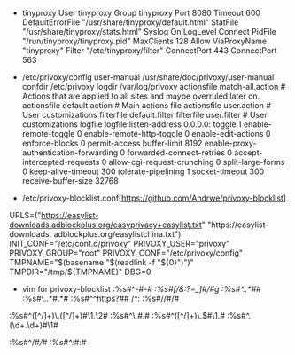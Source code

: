 * tinyproxy
User tinyproxy
Group tinyproxy
Port 8080
Timeout 600
DefaultErrorFile "/usr/share/tinyproxy/default.html"
StatFile "/usr/share/tinyproxy/stats.html"
Syslog On
LogLevel Connect
PidFile "/run/tinyproxy/tinyproxy.pid"
MaxClients 128
Allow <CIDR>
ViaProxyName "tinyproxy"
Filter "/etc/tinyproxy/filter"
ConnectPort 443
ConnectPort 563

* /etc/privoxy/config
user-manual /usr/share/doc/privoxy/user-manual
confdir /etc/privoxy
logdir /var/log/privoxy
actionsfile match-all.action # Actions that are applied to all sites and maybe overruled later on.
actionsfile default.action   # Main actions file
actionsfile user.action      # User customizations
filterfile default.filter
filterfile user.filter      # User customizations
logfile logfile
listen-address  0.0.0.0:<port>
toggle  1
enable-remote-toggle  0
enable-remote-http-toggle  0
enable-edit-actions 0
enforce-blocks 0
permit-access <CIDR>
buffer-limit 8192
enable-proxy-authentication-forwarding 0
forwarded-connect-retries  0
accept-intercepted-requests 0
allow-cgi-request-crunching 0
split-large-forms 0
keep-alive-timeout 300
tolerate-pipelining 1
socket-timeout 300
receive-buffer-size 32768

* /etc/privoxy-blocklist.conf[https://github.com/Andrwe/privoxy-blocklist]

URLS=("https://easylist-downloads.adblockplus.org/easyprivacy+easylist.txt" "https://easylist-downloads. adblockplus.org/easylistchina.txt")
INIT_CONF="/etc/conf.d/privoxy"
PRIVOXY_USER="privoxy"
PRIVOXY_GROUP="root"
PRIVOXY_CONF="/etc/privoxy/config"
TMPNAME="$(basename "$(readlink -f "${0}")")"
TMPDIR="/tmp/${TMPNAME}"
DBG=0

* vim for privoxy-blocklist
:%s#^-#*-#
:%s#\[/&:?=_\]#/#g
:%s#^\.\.\*#*#
:%s#\\\.\.\*#.*#
:%s#^\^https\?##
/^:
:%s#//#/#

:%s#^\([^/]\+\)\\\.\([^/]\+\)#\1.\2#
:%s#^\\\.#.#
:%s#^\([^/]\+\)\\\.$#\1.#
:%s#^\.\(\d\+\.\d\+\)#\1#

:%s#^/#*/#
:%s#^:#*:#

